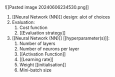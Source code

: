 ![[Pasted image 20240606234530.png]]
1. [[Neural Network (NN)]] design: alot of choices
2. Evaluation:
	1. Cost function
	2. [[Evaluation strategy]]
3. [[Neural Network (NN)]] [[hyperparameter(s)]]:
	1. Number of layers
	2. Number of neurons per layer
	3. [[Activation Function]]
	4. [[Learning rate]]
	5. Weight [[initialisation]]
	6. Mini-batch size
